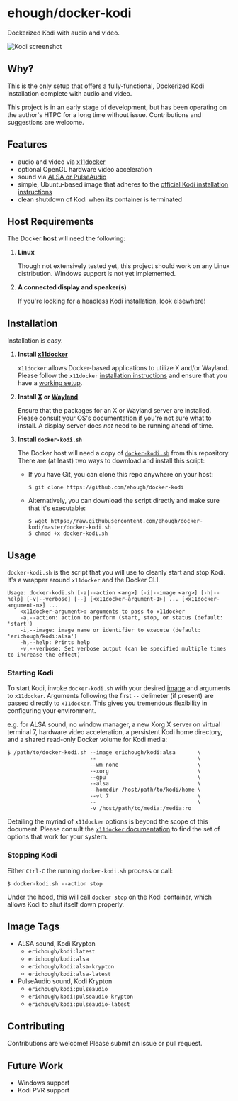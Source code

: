 # ehough/docker-kodi

Dockerized Kodi with audio and video.

![Kodi screenshot](https://kodi.wiki/images/3/33/Estuary-home.jpg "Kodi screenshot")

## Why?

This is the only setup that offers a fully-functional, Dockerized Kodi installation complete with audio and video.

This project is in an early stage of development, but has been operating on the author's HTPC for a long time without issue. Contributions and suggestions are welcome.

## Features

* audio and video via [x11docker](https://github.com/mviereck/x11docker/)
* optional OpenGL hardware video acceleration
* sound via [ALSA or PulseAudio](https://kodi.wiki/view/Linux_audio)
* simple, Ubuntu-based image that adheres to the [official Kodi installation instructions](https://kodi.wiki/view/HOW-TO:Install_Kodi_for_Linux#Installing_Kodi_on_Ubuntu-based_distributions)
* clean shutdown of Kodi when its container is terminated

## Host Requirements

The Docker **host** will need the following:

1. **Linux**

   Though not extensively tested yet, this project should work on any Linux distribution. Windows support is not yet implemented.
   
1. **A connected display and speaker(s)**

   If you're looking for a headless Kodi installation, look elsewhere!
   
## Installation

Installation is easy.
   
1. **Install [x11docker](https://github.com/mviereck/x11docker/)**

   `x11docker` allows Docker-based applications to utilize X and/or Wayland. Please follow the `x11docker` [installation instructions](https://github.com/mviereck/x11docker#installation) and ensure that you have a [working setup](https://github.com/mviereck/x11docker#examples).
   
1. **Install [X](https://www.x.org/) or [Wayland](https://wayland.freedesktop.org/)**

   Ensure that the packages for an X or Wayland server are installed. Please consult your OS's documentation if you're not sure what to install. A display server does *not* need to be running ahead of time.
   
1. **Install `docker-kodi.sh`**
   
   The Docker host will need a copy of [`docker-kodi.sh`](https://github.com/ehough/docker-kodi/blob/master/docker-kodi.sh) from this repository. There are (at least) two ways
   to download and install this script:
   
   * If you have Git, you can clone this repo anywhere on your host:
   
         $ git clone https://github.com/ehough/docker-kodi
       
   * Alternatively, you can download the script directly and make sure that it's executable:
   
         $ wget https://raw.githubusercontent.com/ehough/docker-kodi/master/docker-kodi.sh
         $ chmod +x docker-kodi.sh
       
## Usage

`docker-kodi.sh` is the script that you will use to cleanly start and stop Kodi. It's a wrapper around `x11docker` and the Docker CLI.

    Usage: docker-kodi.sh [-a|--action <arg>] [-i|--image <arg>] [-h|--help] [-v|--verbose] [--] [<x11docker-argument-1>] ... [<x11docker-argument-n>] ...
        <x11docker-argument>: arguments to pass to x11docker
        -a,--action: action to perform (start, stop, or status (default: 'start')
        -i,--image: image name or identifier to execute (default: 'erichough/kodi:alsa')
        -h,--help: Prints help
        -v,--verbose: Set verbose output (can be specified multiple times to increase the effect)

### Starting Kodi

To start Kodi, invoke `docker-kodi.sh` with your desired [image](#image-tags) and arguments to `x11docker`. Arguments following the first `--` delimeter (if present) are passed directly to `x11docker`.
This gives you tremendous flexibility in configuring your environment.

e.g. for ALSA sound, no window manager, a new Xorg X server on virtual terminal 7, hardware video acceleration, a persistent Kodi home directory, and a shared read-only Docker volume for Kodi media:

    $ /path/to/docker-kodi.sh --image erichough/kodi:alsa       \
                              --                                \
                              --wm none                         \
                              --xorg                            \
                              --gpu                             \
                              --alsa                            \
                              --homedir /host/path/to/kodi/home \
                              --vt 7                            \
                              --                                \
                              -v /host/path/to/media:/media:ro
                            
Detailing the myriad of `x11docker` options is beyond the scope of this document. Please consult the [`x11docker` documentation](https://github.com/mviereck/x11docker/) to find the set of options that work for your system.

### Stopping Kodi

Either `Ctrl-C` the running `docker-kodi.sh` process or call:

    $ docker-kodi.sh --action stop

Under the hood, this will call `docker stop` on the Kodi container, which allows Kodi to shut itself down properly.

## Image Tags

* ALSA sound, Kodi Krypton
  * `erichough/kodi:latest`
  * `erichough/kodi:alsa`
  * `erichough/kodi:alsa-krypton`
  * `erichough/kodi:alsa-latest`
* PulseAudio sound, Kodi Krypton
  * `erichough/kodi:pulseaudio`
  * `erichough/kodi:pulseaudio-krypton`
  * `erichough/kodi:pulseaudio-latest`

## Contributing

Contributions are welcome! Please submit an issue or pull request.

## Future Work

* Windows support
* Kodi PVR support